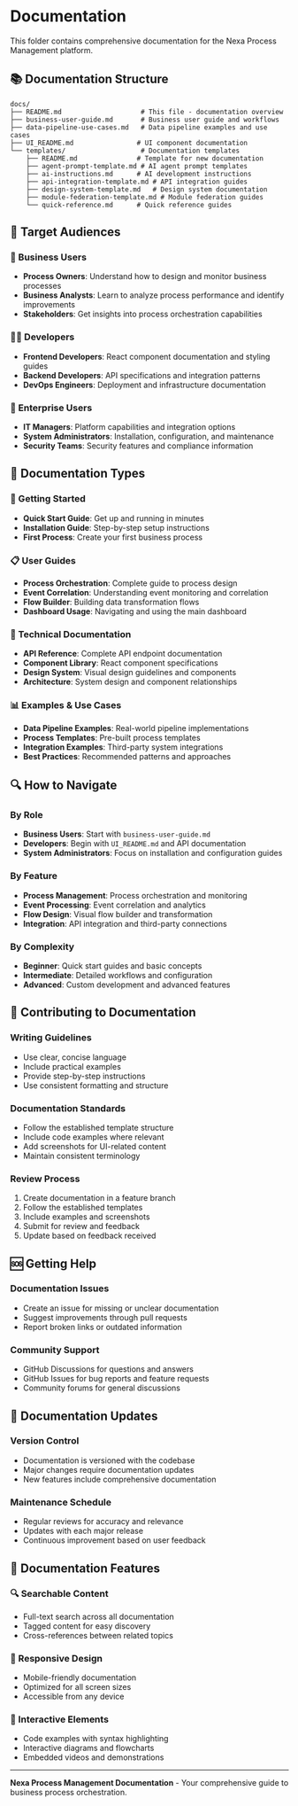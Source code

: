 # Documentation

This folder contains comprehensive documentation for the Nexa Process Management platform.

## 📚 Documentation Structure

```
docs/
├── README.md                    # This file - documentation overview
├── business-user-guide.md       # Business user guide and workflows
├── data-pipeline-use-cases.md   # Data pipeline examples and use cases
├── UI_README.md                # UI component documentation
└── templates/                   # Documentation templates
    ├── README.md               # Template for new documentation
    ├── agent-prompt-template.md # AI agent prompt templates
    ├── ai-instructions.md      # AI development instructions
    ├── api-integration-template.md # API integration guides
    ├── design-system-template.md   # Design system documentation
    ├── module-federation-template.md # Module federation guides
    └── quick-reference.md      # Quick reference guides
```

## 🎯 Target Audiences

### 👥 Business Users
- **Process Owners**: Understand how to design and monitor business processes
- **Business Analysts**: Learn to analyze process performance and identify improvements
- **Stakeholders**: Get insights into process orchestration capabilities

### 👨‍💻 Developers
- **Frontend Developers**: React component documentation and styling guides
- **Backend Developers**: API specifications and integration patterns
- **DevOps Engineers**: Deployment and infrastructure documentation

### 🏢 Enterprise Users
- **IT Managers**: Platform capabilities and integration options
- **System Administrators**: Installation, configuration, and maintenance
- **Security Teams**: Security features and compliance information

## 📖 Documentation Types

### 🚀 Getting Started
- **Quick Start Guide**: Get up and running in minutes
- **Installation Guide**: Step-by-step setup instructions
- **First Process**: Create your first business process

### 📋 User Guides
- **Process Orchestration**: Complete guide to process design
- **Event Correlation**: Understanding event monitoring and correlation
- **Flow Builder**: Building data transformation flows
- **Dashboard Usage**: Navigating and using the main dashboard

### 🔧 Technical Documentation
- **API Reference**: Complete API endpoint documentation
- **Component Library**: React component specifications
- **Design System**: Visual design guidelines and components
- **Architecture**: System design and component relationships

### 📊 Examples & Use Cases
- **Data Pipeline Examples**: Real-world pipeline implementations
- **Process Templates**: Pre-built process templates
- **Integration Examples**: Third-party system integrations
- **Best Practices**: Recommended patterns and approaches

## 🔍 How to Navigate

### By Role
- **Business Users**: Start with `business-user-guide.md`
- **Developers**: Begin with `UI_README.md` and API documentation
- **System Administrators**: Focus on installation and configuration guides

### By Feature
- **Process Management**: Process orchestration and monitoring
- **Event Processing**: Event correlation and analytics
- **Flow Design**: Visual flow builder and transformation
- **Integration**: API integration and third-party connections

### By Complexity
- **Beginner**: Quick start guides and basic concepts
- **Intermediate**: Detailed workflows and configuration
- **Advanced**: Custom development and advanced features

## 📝 Contributing to Documentation

### Writing Guidelines
- Use clear, concise language
- Include practical examples
- Provide step-by-step instructions
- Use consistent formatting and structure

### Documentation Standards
- Follow the established template structure
- Include code examples where relevant
- Add screenshots for UI-related content
- Maintain consistent terminology

### Review Process
1. Create documentation in a feature branch
2. Follow the established templates
3. Include examples and screenshots
4. Submit for review and feedback
5. Update based on feedback received

## 🆘 Getting Help

### Documentation Issues
- Create an issue for missing or unclear documentation
- Suggest improvements through pull requests
- Report broken links or outdated information

### Community Support
- GitHub Discussions for questions and answers
- GitHub Issues for bug reports and feature requests
- Community forums for general discussions

## 📅 Documentation Updates

### Version Control
- Documentation is versioned with the codebase
- Major changes require documentation updates
- New features include comprehensive documentation

### Maintenance Schedule
- Regular reviews for accuracy and relevance
- Updates with each major release
- Continuous improvement based on user feedback

## 🌟 Documentation Features

### 🔍 Searchable Content
- Full-text search across all documentation
- Tagged content for easy discovery
- Cross-references between related topics

### 📱 Responsive Design
- Mobile-friendly documentation
- Optimized for all screen sizes
- Accessible from any device

### 🔗 Interactive Elements
- Code examples with syntax highlighting
- Interactive diagrams and flowcharts
- Embedded videos and demonstrations

---

**Nexa Process Management Documentation** - Your comprehensive guide to business process orchestration.

